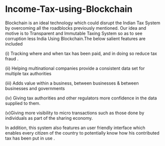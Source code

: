 # Income-Tax-using-Blockchain

Blockchain is an ideal technology which could disrupt the Indian Tax System by overcoming all the roadblocks previously mentioned. Our idea and motive is to Transparent and Immutable Taxing System so as to see corruption less India Using Blockchain.The below salient features are included 


(i) Tracking where and when tax  has been paid, and in doing so reduce tax fraud .

(ii) Helping multinational companies provide a consistent data set for multiple tax authorities

(iii) Adds value within a business, between businesses & between businesses and governments

(iv) Giving tax authorities and other regulators more confidence in the data supplied to them. 

(v)Giving more visibility to micro transactions such as those done by individuals as part of the sharing economy.

In addition, this system also features an user friendly interface which enables every citizen of the country to potentially know how his contributed tax has been put in use .
